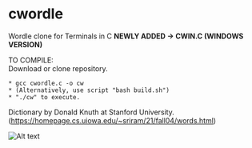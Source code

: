 # cwordle
Wordle clone for Terminals in C 
**NEWLY ADDED -> CWIN.C (WINDOWS VERSION)**

TO COMPILE:  
Download or clone repository.

    * gcc cwordle.c -o cw  
    * (Alternatively, use script "bash build.sh")
    * "./cw" to execute.
    
Dictionary by Donald Knuth at Stanford University. 
(https://homepage.cs.uiowa.edu/~sriram/21/fall04/words.html)

![Alt text](cwordle.jpg?raw=true "Demo")
